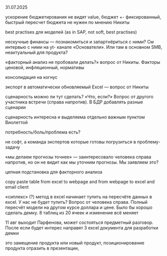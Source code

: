 31.07.2025

ускорение бюджетирования не видят value, бюджет +- фиксированный, быстрый пересчет бюджета не нужен по мнению Никиты

best practises для моделей (as in SAP, not soft, best practises)

нескучные финансы — познакомиться и запартнёриться с ними? См интервью с ними на yt- канале «Основатели». Или там в основном SMB, неактуальный для продукта?

«факторный анализ не пробовали делать?» вопрос от Никиты. Факторы ценовой, инфляционный, нормативы

консолидация на когнус

экспорт в автоматически обновляемый Excel — вопрос от Никиты

сценарность можно ли тут сделать? «Что, если?» Вопрос от другого участника встречи (справа напротив). В БДР добавлять разные сценарии

сценарность интересна и выделяема отдельно важным пунктом Виолеттой

потребность/боль/проблема есть?

не софт, а команда экспертов которые готовы погрузиться в проблему-задачу

«мы делаем прогнозы точнее» — заинтересовало человека справа напротив, но он не видит как мы уточним прогнозы. Мы заявляем это?

цепная подстановка для факторного анализа

copy paste table from excel to webpage and from webpage to excel and email client

«сиплекс» (?) метод в excel начинает тупить на пересчёте данных в excel. У нас не будет тупить? Вопрос от человека справа. Полный пересчёт модели на другом курсе доллара и цене. Было бы хорошо сделать демку. 8 таблиц из 20 ячеек и изменение всё меняет

11 авг выходит Парфенова, может состояться предметный разговор. После если будет интерес направят 3 excel документа для разработки демки


это замещение продукта или новый продукт, позиционирование продукта отразить в презентации, 


